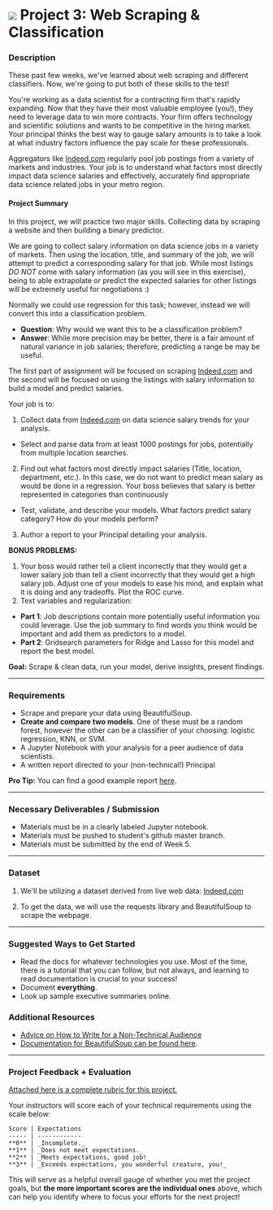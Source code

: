 # ![](https://ga-dash.s3.amazonaws.com/production/assets/logo-9f88ae6c9c3871690e33280fcf557f33.png) Project 3: Web Scraping & Classification

### Description

These past few weeks, we've learned about web scraping and different classifiers. Now, we're going to put both of these skills to the test!

You're working as a data scientist for a contracting firm that's rapidly expanding. Now that they have their most valuable employee (you!), they need to leverage data to win more contracts. Your firm offers technology and scientific solutions and wants to be competitive in the hiring market. Your principal thinks the best way to gauge salary amounts is to take a look at what industry factors influence the pay scale for these professionals.

Aggregators like [Indeed.com](https://www.indeed.com) regularly pool job postings from a variety of markets and industries. Your job is to understand what factors most directly impact data science salaries and effectively, accurately find appropriate data science related jobs in your metro region.

#### Project Summary

In this project, we will practice two major skills. Collecting data by scraping a website and then building a binary predictor.

We are going to collect salary information on data science jobs in a variety of markets. Then using the location, title, and summary of the job, we will attempt to predict a corresponding salary for that job. While most listings *DO NOT* come with salary information (as you will see in this exercise), being to able extrapolate or predict the expected salaries for other listings will be extremely useful for negotiations :)

Normally we could use regression for this task; however, instead we will convert this into a classification problem.

- **Question**: Why would we want this to be a classification problem?
- **Answer**: While more precision may be better, there is a fair amount of natural variance in job salaries; therefore, predicting a range be may be useful.

The first part of assignment will be focused on scraping [Indeed.com](www.indeed.com) and the second will be focused on using the listings with salary information to build a model and predict salaries.

Your job is to:

1. Collect data from [Indeed.com](www.indeed.com) on data science salary trends for your analysis.
  - Select and parse data from at least 1000 postings for jobs, potentially from multiple location searches.
2. Find out what factors most directly impact salaries (Title, location, department, etc.). In this case, we do not want to predict mean salary as would be done in a regression. Your boss believes that salary is better represented in categories than continuously
  - Test, validate, and describe your models. What factors predict salary category? How do your models perform?
3. Author a report to your Principal detailing your analysis.

**BONUS PROBLEMS:**
1. Your boss would rather tell a client incorrectly that they would get a lower salary job than tell a client incorrectly that they would get a high salary job. Adjust one of your models to ease his mind, and explain what it is doing and any tradeoffs. Plot the ROC curve.
2. Text variables and regularization:
  - **Part 1**: Job descriptions contain more potentially useful information you could leverage. Use the job summary to find words you think would be important and add them as predictors to a model.
  - **Part 2**: Gridsearch parameters for Ridge and Lasso for this model and report the best model.


**Goal:** Scrape & clean data, run your model, derive insights, present findings.

---

### Requirements

- Scrape and prepare your data using BeautifulSoup.
- **Create and compare two models**. One of these must be a random forest, however the other can be a classifier of your choosing: logistic regression, KNN, or SVM. 
- A Jupyter Notebook with your analysis for a peer audience of data scientists.
- A written report directed to your (non-technical!) Principal

 **Pro Tip:** You can find a good example report [here](https://www.dlsweb.rmit.edu.au/lsu/content/2_assessmenttasks/assess_tuts/reports_ll/report.pdf).

---

### Necessary Deliverables / Submission

- Materials must be in a clearly labeled Jupyter notebook.
- Materials must be pushed to student's github master branch.
- Materials must be submitted by the end of Week 5.

---

### Dataset

1. We'll be utilizing a dataset derived from live web data: [Indeed.com](https://www.indeed.com)

2. To get the data, we will use the requests library and BeautifulSoup to scrape the webpage.

---

### Suggested Ways to Get Started

- Read the docs for whatever technologies you use. Most of the time, there is a tutorial that you can follow, but not always, and learning to read documentation is crucial to your success!
- Document **everything**.
- Look up sample executive summaries online.

### Additional Resources
- [Advice on How to Write for a Non-Technical Audience](http://programmers.stackexchange.com/questions/11523/explaining-technical-things-to-non-technical-people)
- [Documentation for BeautifulSoup can be found here](http://www.crummy.com/software/BeautifulSoup/).

---

### Project Feedback + Evaluation

[Attached here is a complete rubric for this project.](./project-04-rubric.md)

Your instructors will score each of your technical requirements using the scale below:

    Score | Expectations
    ----- | ------------
    **0** | _Incomplete._
    **1** | _Does not meet expectations._
    **2** | _Meets expectations, good job!_
    **3** | _Exceeds expectations, you wonderful creature, you!_

 This will serve as a helpful overall gauge of whether you met the project goals, but __the more important scores are the individual ones__ above, which can help you identify where to focus your efforts for the next project!
